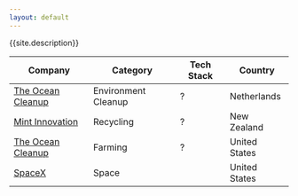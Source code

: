 ```yaml
---
layout: default
---
```


<link rel="stylesheet" type="text/css" href="https://cdn.datatables.net/1.11.2/css/jquery.dataTables.css">

{{site.description}}

<table id="companies" class="display" style="width:100%">
    <thead>
        <tr>
            <th>Company</th>
            <th>Category</th>
            <th>Tech Stack</th>
            <th>Country</th>
        </tr>
    </thead>
    <tbody>
        <tr>
            <td><a href="https://theoceancleanup.com/careers" target="_blank">The Ocean Cleanup</a></td>
            <td>Environment Cleanup</td>
            <td>?</td>
            <td>Netherlands</td>
        </tr>
        <tr>
            <td><a href="https://theoceancleanup.com/careers" target="_blank">Mint Innovation</a></td>
            <td>Recycling</td>
            <td>?</td>
            <td>New Zealand</td>
        </tr>
        <tr>
            <td><a href="https://theoceancleanup.com/careers" target="_blank">The Ocean Cleanup</a></td>
            <td>Farming</td>
            <td>?</td>
            <td>United States</td>
        </tr>
        <tr>
            <td><a href="https://www.spacex.com/careers" target="_blank">SpaceX</a></td>
            <td>Space</td>
            <td></td>
            <td>United States</td>
        </tr>
    </tbody>
</table>


<script src="https://ajax.googleapis.com/ajax/libs/jquery/3.6.0/jquery.min.js"></script>
<script type="text/javascript" charset="utf8" src="https://cdn.datatables.net/1.11.2/js/jquery.dataTables.js"></script>
<script src="{{ base.url | prepend: site.url }}/assets/js/index.js"></script>
